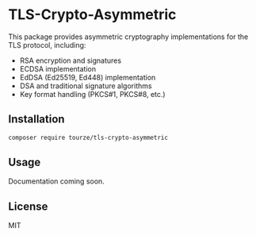 # TLS-Crypto-Asymmetric

This package provides asymmetric cryptography implementations for the TLS protocol, including:

- RSA encryption and signatures
- ECDSA implementation
- EdDSA (Ed25519, Ed448) implementation
- DSA and traditional signature algorithms
- Key format handling (PKCS#1, PKCS#8, etc.)

## Installation

```bash
composer require tourze/tls-crypto-asymmetric
```

## Usage

Documentation coming soon.

## License

MIT
